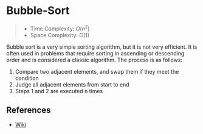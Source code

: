 # Bubble-Sort

> - Time Complexity: $O(n^2)$
> - Space Complexity: $O(1)$

Bubble sort is a very simple sorting algorithm, but it is not very efficient. It is often used in problems that require sorting in ascending or descending order and is considered a classic algorithm. The process is as follows:

1. Compare two adjacent elements, and swap them if they meet the condition
2. Judge all adjacent elements from start to end
3. Steps 1 and 2 are executed n times

## References
- [Wiki](https://en.wikipedia.org/wiki/Bubble_sort)
